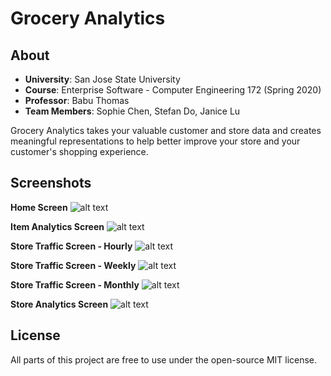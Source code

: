 # Grocery Analytics

About
----
- **University**: San Jose State University
- **Course**: Enterprise Software - Computer Engineering 172 (Spring 2020)
- **Professor**: Babu Thomas
- **Team Members**: Sophie Chen, Stefan Do, Janice Lu

Grocery Analytics takes your valuable customer and store data and creates meaningful representations to help better improve your store and your customer's shopping experience.

Screenshots
---
**Home Screen**
![alt text](https://github.com/JaniceLu/cmpe172_project/tree/master/resources/cmpe172github1.png "Home Screen")

**Item Analytics Screen**
![alt text](https://github.com/JaniceLu/cmpe172_project/tree/master/resources/cmpe172github1.png "Items Analytics")

**Store Traffic Screen - Hourly**
![alt text](https://github.com/JaniceLu/cmpe172_project/tree/master/resources/cmpe172github1.png "Hourly View Screen")

**Store Traffic Screen - Weekly**
![alt text](https://github.com/JaniceLu/cmpe172_project/tree/master/resources/cmpe172github1.png "Weekly View Screen")

**Store Traffic Screen - Monthly**
![alt text](https://github.com/JaniceLu/cmpe172_project/tree/master/resources/cmpe172github1.png "Monthly View Screen")

**Store Analytics Screen**
![alt text](https://github.com/JaniceLu/cmpe172_project/tree/master/resources/cmpe172github1.png "Store Analytics Screen")

License
----
All parts of this project are free to use under the open-source MIT license.

